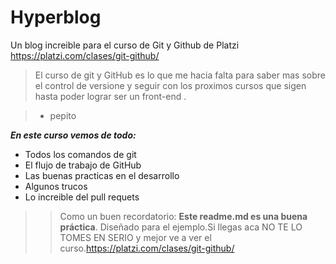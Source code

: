 # Hyperblog
Un blog increible para el curso de Git y Github de Platzi https://platzi.com/clases/git-github/
>El curso de git y GitHub es lo que me hacia falta para saber mas sobre el control de versione y seguir con los proximos cursos que sigen hasta poder lograr ser un front-end .

>- pepito

***En este curso vemos de todo:***

- Todos los comandos de git 
- El flujo de trabajo de GitHub
- Las buenas practicas en el desarrollo
- Algunos trucos
- Lo increible del pull requets

> > Como un buen recordatorio: **Este readme.md es una buena práctica**.
Diseñado para el ejemplo.Si llegas aca NO TE LO TOMES EN SERIO y mejor ve a ver el curso.https://platzi.com/clases/git-github/
